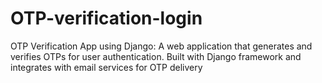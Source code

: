 # OTP-verification-login
OTP Verification App using Django: A web application that generates and verifies OTPs for user authentication. Built with Django framework and integrates with email services for OTP delivery
